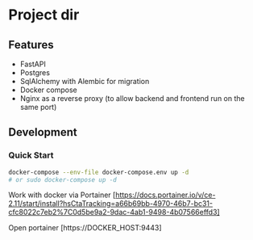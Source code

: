 # Project dir

## Features

* FastAPI
* Postgres
* SqlAlchemy with Alembic for migration
* Docker compose
* Nginx as a reverse proxy (to allow backend and frontend run on the same port)


## Development

### Quick Start

```sh
docker-compose --env-file docker-compose.env up -d
# or sudo docker-compose up -d 
```

Work with docker via Portainer
[https://docs.portainer.io/v/ce-2.11/start/install?hsCtaTracking=a66b69bb-4970-46b7-bc31-cfc8022c7eb2%7C0d5be9a2-9dac-4ab1-9498-4b07566effd3]

Open portainer [https://DOCKER_HOST:9443]


<!-- TODO: change version of containers nginx and postgres into latest -->